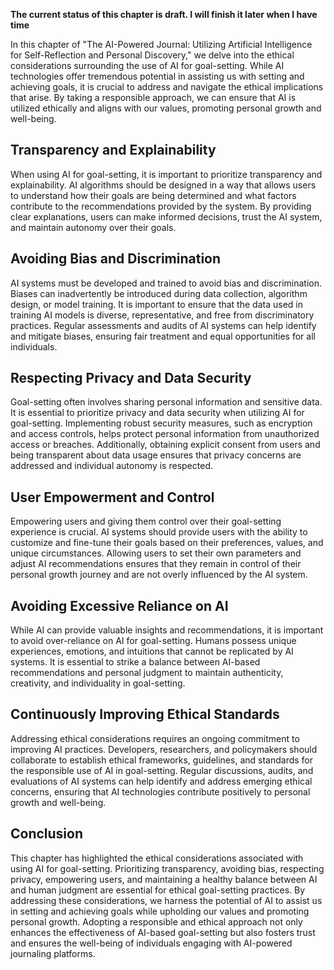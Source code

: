 **The current status of this chapter is draft. I will finish it later when I have time**

In this chapter of "The AI-Powered Journal: Utilizing Artificial Intelligence for Self-Reflection and Personal Discovery," we delve into the ethical considerations surrounding the use of AI for goal-setting. While AI technologies offer tremendous potential in assisting us with setting and achieving goals, it is crucial to address and navigate the ethical implications that arise. By taking a responsible approach, we can ensure that AI is utilized ethically and aligns with our values, promoting personal growth and well-being.

Transparency and Explainability
-------------------------------

When using AI for goal-setting, it is important to prioritize transparency and explainability. AI algorithms should be designed in a way that allows users to understand how their goals are being determined and what factors contribute to the recommendations provided by the system. By providing clear explanations, users can make informed decisions, trust the AI system, and maintain autonomy over their goals.

Avoiding Bias and Discrimination
--------------------------------

AI systems must be developed and trained to avoid bias and discrimination. Biases can inadvertently be introduced during data collection, algorithm design, or model training. It is important to ensure that the data used in training AI models is diverse, representative, and free from discriminatory practices. Regular assessments and audits of AI systems can help identify and mitigate biases, ensuring fair treatment and equal opportunities for all individuals.

Respecting Privacy and Data Security
------------------------------------

Goal-setting often involves sharing personal information and sensitive data. It is essential to prioritize privacy and data security when utilizing AI for goal-setting. Implementing robust security measures, such as encryption and access controls, helps protect personal information from unauthorized access or breaches. Additionally, obtaining explicit consent from users and being transparent about data usage ensures that privacy concerns are addressed and individual autonomy is respected.

User Empowerment and Control
----------------------------

Empowering users and giving them control over their goal-setting experience is crucial. AI systems should provide users with the ability to customize and fine-tune their goals based on their preferences, values, and unique circumstances. Allowing users to set their own parameters and adjust AI recommendations ensures that they remain in control of their personal growth journey and are not overly influenced by the AI system.

Avoiding Excessive Reliance on AI
---------------------------------

While AI can provide valuable insights and recommendations, it is important to avoid over-reliance on AI for goal-setting. Humans possess unique experiences, emotions, and intuitions that cannot be replicated by AI systems. It is essential to strike a balance between AI-based recommendations and personal judgment to maintain authenticity, creativity, and individuality in goal-setting.

Continuously Improving Ethical Standards
----------------------------------------

Addressing ethical considerations requires an ongoing commitment to improving AI practices. Developers, researchers, and policymakers should collaborate to establish ethical frameworks, guidelines, and standards for the responsible use of AI in goal-setting. Regular discussions, audits, and evaluations of AI systems can help identify and address emerging ethical concerns, ensuring that AI technologies contribute positively to personal growth and well-being.

Conclusion
----------

This chapter has highlighted the ethical considerations associated with using AI for goal-setting. Prioritizing transparency, avoiding bias, respecting privacy, empowering users, and maintaining a healthy balance between AI and human judgment are essential for ethical goal-setting practices. By addressing these considerations, we harness the potential of AI to assist us in setting and achieving goals while upholding our values and promoting personal growth. Adopting a responsible and ethical approach not only enhances the effectiveness of AI-based goal-setting but also fosters trust and ensures the well-being of individuals engaging with AI-powered journaling platforms.
